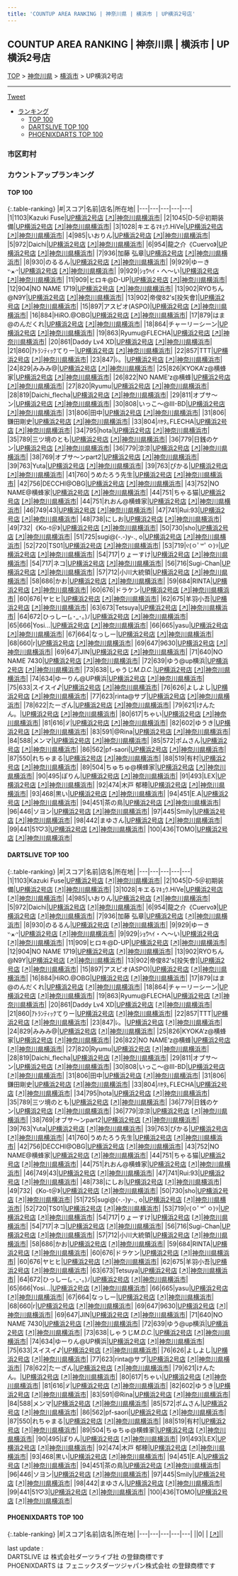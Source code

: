 ```yaml
---
title: 'COUNTUP AREA RANKING | 神奈川県 | 横浜市 | UP横浜2号店'
---
```

## COUNTUP AREA RANKING | 神奈川県 | 横浜市 | UP横浜2号店

[TOP](/darts/rank/) > [神奈川県](/darts/rank/神奈川県/) > [横浜市](/darts/rank/神奈川県/横浜市/) > UP横浜2号店

___

<a href="https://twitter.com/share?ref_src=twsrc%5Etfw" data-text="COUNTUP AREA RANKING | 神奈川県横浜市UP横浜2号店" class="twitter-share-button" data-hashtags="DARTSLIVE,PHOENIXDARTS,darts,ダーツ" data-show-count="false">Tweet</a>

* [ランキング](#カウントアップランキング)
    * [TOP 100](#top-100)
    * [DARTSLIVE TOP 100](#dartslive-top-100)
    * [PHOENIXDARTS TOP 100](#phoenixdarts-top-100)

### 市区町村

<ul>

</ul>

### カウントアップランキング

#### TOP 100



{:.table-ranking}
|#|スコア|名前|店名|所在地|
|---|---|---|---|---|
|1|1103|<span class="rank-name-dl">Kazuki Fuse</span>|<a href="/darts/rank/shops/3d4662f3a8ee9692774c926eb736cb5a.html">UP横浜2号店</a> <a href="https://search.dartslive.com/jp/shop/3d4662f3a8ee9692774c926eb736cb5a">[↗]</a>|<a href="/darts/rank/神奈川県/横浜市">神奈川県横浜市</a>|
|2|1045|<span class="rank-name-dl">D-5＠初期装備</span>|<a href="/darts/rank/shops/3d4662f3a8ee9692774c926eb736cb5a.html">UP横浜2号店</a> <a href="https://search.dartslive.com/jp/shop/3d4662f3a8ee9692774c926eb736cb5a">[↗]</a>|<a href="/darts/rank/神奈川県/横浜市">神奈川県横浜市</a>|
|3|1028|<span class="rank-name-dl">キエるﾏｷｭｳ.HiVe</span>|<a href="/darts/rank/shops/3d4662f3a8ee9692774c926eb736cb5a.html">UP横浜2号店</a> <a href="https://search.dartslive.com/jp/shop/3d4662f3a8ee9692774c926eb736cb5a">[↗]</a>|<a href="/darts/rank/神奈川県/横浜市">神奈川県横浜市</a>|
|4|985|<span class="rank-name-dl">いおりん</span>|<a href="/darts/rank/shops/3d4662f3a8ee9692774c926eb736cb5a.html">UP横浜2号店</a> <a href="https://search.dartslive.com/jp/shop/3d4662f3a8ee9692774c926eb736cb5a">[↗]</a>|<a href="/darts/rank/神奈川県/横浜市">神奈川県横浜市</a>|
|5|972|<span class="rank-name-dl">Daichi</span>|<a href="/darts/rank/shops/3d4662f3a8ee9692774c926eb736cb5a.html">UP横浜2号店</a> <a href="https://search.dartslive.com/jp/shop/3d4662f3a8ee9692774c926eb736cb5a">[↗]</a>|<a href="/darts/rank/神奈川県/横浜市">神奈川県横浜市</a>|
|6|954|<span class="rank-name-dl">龍之介《Cuervo》</span>|<a href="/darts/rank/shops/3d4662f3a8ee9692774c926eb736cb5a.html">UP横浜2号店</a> <a href="https://search.dartslive.com/jp/shop/3d4662f3a8ee9692774c926eb736cb5a">[↗]</a>|<a href="/darts/rank/神奈川県/横浜市">神奈川県横浜市</a>|
|7|936|<span class="rank-name-dl">加藤 弘章</span>|<a href="/darts/rank/shops/3d4662f3a8ee9692774c926eb736cb5a.html">UP横浜2号店</a> <a href="https://search.dartslive.com/jp/shop/3d4662f3a8ee9692774c926eb736cb5a">[↗]</a>|<a href="/darts/rank/神奈川県/横浜市">神奈川県横浜市</a>|
|8|930|<span class="rank-name-dl">のるるん</span>|<a href="/darts/rank/shops/3d4662f3a8ee9692774c926eb736cb5a.html">UP横浜2号店</a> <a href="https://search.dartslive.com/jp/shop/3d4662f3a8ee9692774c926eb736cb5a">[↗]</a>|<a href="/darts/rank/神奈川県/横浜市">神奈川県横浜市</a>|
|9|929|<span class="rank-name-dl">ゆーきᐡᐧﻌᐧᐡ</span>|<a href="/darts/rank/shops/3d4662f3a8ee9692774c926eb736cb5a.html">UP横浜2号店</a> <a href="https://search.dartslive.com/jp/shop/3d4662f3a8ee9692774c926eb736cb5a">[↗]</a>|<a href="/darts/rank/神奈川県/横浜市">神奈川県横浜市</a>|
|9|929|<span class="rank-name-dl">ｼｮｳﾍｲ・へ～い</span>|<a href="/darts/rank/shops/3d4662f3a8ee9692774c926eb736cb5a.html">UP横浜2号店</a> <a href="https://search.dartslive.com/jp/shop/3d4662f3a8ee9692774c926eb736cb5a">[↗]</a>|<a href="/darts/rank/神奈川県/横浜市">神奈川県横浜市</a>|
|11|909|<span class="rank-name-dl">ヒロキ@D-UP</span>|<a href="/darts/rank/shops/3d4662f3a8ee9692774c926eb736cb5a.html">UP横浜2号店</a> <a href="https://search.dartslive.com/jp/shop/3d4662f3a8ee9692774c926eb736cb5a">[↗]</a>|<a href="/darts/rank/神奈川県/横浜市">神奈川県横浜市</a>|
|12|904|<span class="rank-name-dl">NO NAME 1719</span>|<a href="/darts/rank/shops/3d4662f3a8ee9692774c926eb736cb5a.html">UP横浜2号店</a> <a href="https://search.dartslive.com/jp/shop/3d4662f3a8ee9692774c926eb736cb5a">[↗]</a>|<a href="/darts/rank/神奈川県/横浜市">神奈川県横浜市</a>|
|13|902|<span class="rank-name-dl">RYOちん@N9Y</span>|<a href="/darts/rank/shops/3d4662f3a8ee9692774c926eb736cb5a.html">UP横浜2号店</a> <a href="https://search.dartslive.com/jp/shop/3d4662f3a8ee9692774c926eb736cb5a">[↗]</a>|<a href="/darts/rank/神奈川県/横浜市">神奈川県横浜市</a>|
|13|902|<span class="rank-name-dl">帝俊82&#x27;s[投矢會]</span>|<a href="/darts/rank/shops/3d4662f3a8ee9692774c926eb736cb5a.html">UP横浜2号店</a> <a href="https://search.dartslive.com/jp/shop/3d4662f3a8ee9692774c926eb736cb5a">[↗]</a>|<a href="/darts/rank/神奈川県/横浜市">神奈川県横浜市</a>|
|15|897|<span class="rank-name-dl">アスピオ(ASPO)</span>|<a href="/darts/rank/shops/3d4662f3a8ee9692774c926eb736cb5a.html">UP横浜2号店</a> <a href="https://search.dartslive.com/jp/shop/3d4662f3a8ee9692774c926eb736cb5a">[↗]</a>|<a href="/darts/rank/神奈川県/横浜市">神奈川県横浜市</a>|
|16|884|<span class="rank-name-dl">HiRO.@OBG</span>|<a href="/darts/rank/shops/3d4662f3a8ee9692774c926eb736cb5a.html">UP横浜2号店</a> <a href="https://search.dartslive.com/jp/shop/3d4662f3a8ee9692774c926eb736cb5a">[↗]</a>|<a href="/darts/rank/神奈川県/横浜市">神奈川県横浜市</a>|
|17|879|<span class="rank-name-dl">はま@のんだくれ</span>|<a href="/darts/rank/shops/3d4662f3a8ee9692774c926eb736cb5a.html">UP横浜2号店</a> <a href="https://search.dartslive.com/jp/shop/3d4662f3a8ee9692774c926eb736cb5a">[↗]</a>|<a href="/darts/rank/神奈川県/横浜市">神奈川県横浜市</a>|
|18|864|<span class="rank-name-dl">チャーリーシーン</span>|<a href="/darts/rank/shops/3d4662f3a8ee9692774c926eb736cb5a.html">UP横浜2号店</a> <a href="https://search.dartslive.com/jp/shop/3d4662f3a8ee9692774c926eb736cb5a">[↗]</a>|<a href="/darts/rank/神奈川県/横浜市">神奈川県横浜市</a>|
|19|863|<span class="rank-name-dl">Ryumu@FLECHA</span>|<a href="/darts/rank/shops/3d4662f3a8ee9692774c926eb736cb5a.html">UP横浜2号店</a> <a href="https://search.dartslive.com/jp/shop/3d4662f3a8ee9692774c926eb736cb5a">[↗]</a>|<a href="/darts/rank/神奈川県/横浜市">神奈川県横浜市</a>|
|20|861|<span class="rank-name-dl">Daddy Lv4 XD</span>|<a href="/darts/rank/shops/3d4662f3a8ee9692774c926eb736cb5a.html">UP横浜2号店</a> <a href="https://search.dartslive.com/jp/shop/3d4662f3a8ee9692774c926eb736cb5a">[↗]</a>|<a href="/darts/rank/神奈川県/横浜市">神奈川県横浜市</a>|
|21|860|<span class="rank-name-dl">ｱﾄﾗﾝﾃｨｯｸてりー</span>|<a href="/darts/rank/shops/3d4662f3a8ee9692774c926eb736cb5a.html">UP横浜2号店</a> <a href="https://search.dartslive.com/jp/shop/3d4662f3a8ee9692774c926eb736cb5a">[↗]</a>|<a href="/darts/rank/神奈川県/横浜市">神奈川県横浜市</a>|
|22|857|<span class="rank-name-dl">TTT</span>|<a href="/darts/rank/shops/3d4662f3a8ee9692774c926eb736cb5a.html">UP横浜2号店</a> <a href="https://search.dartslive.com/jp/shop/3d4662f3a8ee9692774c926eb736cb5a">[↗]</a>|<a href="/darts/rank/神奈川県/横浜市">神奈川県横浜市</a>|
|23|847|<span class="rank-name-dl">ﾚ。</span>|<a href="/darts/rank/shops/3d4662f3a8ee9692774c926eb736cb5a.html">UP横浜2号店</a> <a href="https://search.dartslive.com/jp/shop/3d4662f3a8ee9692774c926eb736cb5a">[↗]</a>|<a href="/darts/rank/神奈川県/横浜市">神奈川県横浜市</a>|
|24|829|<span class="rank-name-dl">みみみ@</span>|<a href="/darts/rank/shops/3d4662f3a8ee9692774c926eb736cb5a.html">UP横浜2号店</a> <a href="https://search.dartslive.com/jp/shop/3d4662f3a8ee9692774c926eb736cb5a">[↗]</a>|<a href="/darts/rank/神奈川県/横浜市">神奈川県横浜市</a>|
|25|826|<span class="rank-name-dl">KYOKA’z@横蜂家</span>|<a href="/darts/rank/shops/3d4662f3a8ee9692774c926eb736cb5a.html">UP横浜2号店</a> <a href="https://search.dartslive.com/jp/shop/3d4662f3a8ee9692774c926eb736cb5a">[↗]</a>|<a href="/darts/rank/神奈川県/横浜市">神奈川県横浜市</a>|
|26|822|<span class="rank-name-dl">NO NAME’z@横蜂</span>|<a href="/darts/rank/shops/3d4662f3a8ee9692774c926eb736cb5a.html">UP横浜2号店</a> <a href="https://search.dartslive.com/jp/shop/3d4662f3a8ee9692774c926eb736cb5a">[↗]</a>|<a href="/darts/rank/神奈川県/横浜市">神奈川県横浜市</a>|
|27|820|<span class="rank-name-dl">Ryumu</span>|<a href="/darts/rank/shops/3d4662f3a8ee9692774c926eb736cb5a.html">UP横浜2号店</a> <a href="https://search.dartslive.com/jp/shop/3d4662f3a8ee9692774c926eb736cb5a">[↗]</a>|<a href="/darts/rank/神奈川県/横浜市">神奈川県横浜市</a>|
|28|819|<span class="rank-name-dl">Daichi_flecha</span>|<a href="/darts/rank/shops/3d4662f3a8ee9692774c926eb736cb5a.html">UP横浜2号店</a> <a href="https://search.dartslive.com/jp/shop/3d4662f3a8ee9692774c926eb736cb5a">[↗]</a>|<a href="/darts/rank/神奈川県/横浜市">神奈川県横浜市</a>|
|29|811|<span class="rank-name-dl">オブサ〜ン</span>|<a href="/darts/rank/shops/3d4662f3a8ee9692774c926eb736cb5a.html">UP横浜2号店</a> <a href="https://search.dartslive.com/jp/shop/3d4662f3a8ee9692774c926eb736cb5a">[↗]</a>|<a href="/darts/rank/神奈川県/横浜市">神奈川県横浜市</a>|
|30|808|<span class="rank-name-dl">いっこ～@Ⅲ-BD</span>|<a href="/darts/rank/shops/3d4662f3a8ee9692774c926eb736cb5a.html">UP横浜2号店</a> <a href="https://search.dartslive.com/jp/shop/3d4662f3a8ee9692774c926eb736cb5a">[↗]</a>|<a href="/darts/rank/神奈川県/横浜市">神奈川県横浜市</a>|
|31|806|<span class="rank-name-dl">田中</span>|<a href="/darts/rank/shops/3d4662f3a8ee9692774c926eb736cb5a.html">UP横浜2号店</a> <a href="https://search.dartslive.com/jp/shop/3d4662f3a8ee9692774c926eb736cb5a">[↗]</a>|<a href="/darts/rank/神奈川県/横浜市">神奈川県横浜市</a>|
|31|806|<span class="rank-name-dl">鎌田剛史</span>|<a href="/darts/rank/shops/3d4662f3a8ee9692774c926eb736cb5a.html">UP横浜2号店</a> <a href="https://search.dartslive.com/jp/shop/3d4662f3a8ee9692774c926eb736cb5a">[↗]</a>|<a href="/darts/rank/神奈川県/横浜市">神奈川県横浜市</a>|
|33|804|<span class="rank-name-dl">ﾊﾔﾀ｡FLECHA</span>|<a href="/darts/rank/shops/3d4662f3a8ee9692774c926eb736cb5a.html">UP横浜2号店</a> <a href="https://search.dartslive.com/jp/shop/3d4662f3a8ee9692774c926eb736cb5a">[↗]</a>|<a href="/darts/rank/神奈川県/横浜市">神奈川県横浜市</a>|
|34|795|<span class="rank-name-dl">hota</span>|<a href="/darts/rank/shops/3d4662f3a8ee9692774c926eb736cb5a.html">UP横浜2号店</a> <a href="https://search.dartslive.com/jp/shop/3d4662f3a8ee9692774c926eb736cb5a">[↗]</a>|<a href="/darts/rank/神奈川県/横浜市">神奈川県横浜市</a>|
|35|789|<span class="rank-name-dl">三ツ境のとも</span>|<a href="/darts/rank/shops/3d4662f3a8ee9692774c926eb736cb5a.html">UP横浜2号店</a> <a href="https://search.dartslive.com/jp/shop/3d4662f3a8ee9692774c926eb736cb5a">[↗]</a>|<a href="/darts/rank/神奈川県/横浜市">神奈川県横浜市</a>|
|36|779|<span class="rank-name-dl">日銭のケン</span>|<a href="/darts/rank/shops/3d4662f3a8ee9692774c926eb736cb5a.html">UP横浜2号店</a> <a href="https://search.dartslive.com/jp/shop/3d4662f3a8ee9692774c926eb736cb5a">[↗]</a>|<a href="/darts/rank/神奈川県/横浜市">神奈川県横浜市</a>|
|36|779|<span class="rank-name-dl">涼涼</span>|<a href="/darts/rank/shops/3d4662f3a8ee9692774c926eb736cb5a.html">UP横浜2号店</a> <a href="https://search.dartslive.com/jp/shop/3d4662f3a8ee9692774c926eb736cb5a">[↗]</a>|<a href="/darts/rank/神奈川県/横浜市">神奈川県横浜市</a>|
|38|769|<span class="rank-name-dl">オブサ〜ンpart2</span>|<a href="/darts/rank/shops/3d4662f3a8ee9692774c926eb736cb5a.html">UP横浜2号店</a> <a href="https://search.dartslive.com/jp/shop/3d4662f3a8ee9692774c926eb736cb5a">[↗]</a>|<a href="/darts/rank/神奈川県/横浜市">神奈川県横浜市</a>|
|39|763|<span class="rank-name-dl">Yuta</span>|<a href="/darts/rank/shops/3d4662f3a8ee9692774c926eb736cb5a.html">UP横浜2号店</a> <a href="https://search.dartslive.com/jp/shop/3d4662f3a8ee9692774c926eb736cb5a">[↗]</a>|<a href="/darts/rank/神奈川県/横浜市">神奈川県横浜市</a>|
|39|763|<span class="rank-name-dl">ぴかる</span>|<a href="/darts/rank/shops/3d4662f3a8ee9692774c926eb736cb5a.html">UP横浜2号店</a> <a href="https://search.dartslive.com/jp/shop/3d4662f3a8ee9692774c926eb736cb5a">[↗]</a>|<a href="/darts/rank/神奈川県/横浜市">神奈川県横浜市</a>|
|41|760|<span class="rank-name-dl">うめたろう先生</span>|<a href="/darts/rank/shops/3d4662f3a8ee9692774c926eb736cb5a.html">UP横浜2号店</a> <a href="https://search.dartslive.com/jp/shop/3d4662f3a8ee9692774c926eb736cb5a">[↗]</a>|<a href="/darts/rank/神奈川県/横浜市">神奈川県横浜市</a>|
|42|756|<span class="rank-name-dl">DECCHI@OBG</span>|<a href="/darts/rank/shops/3d4662f3a8ee9692774c926eb736cb5a.html">UP横浜2号店</a> <a href="https://search.dartslive.com/jp/shop/3d4662f3a8ee9692774c926eb736cb5a">[↗]</a>|<a href="/darts/rank/神奈川県/横浜市">神奈川県横浜市</a>|
|43|752|<span class="rank-name-dl">NO NAME@横蜂家</span>|<a href="/darts/rank/shops/3d4662f3a8ee9692774c926eb736cb5a.html">UP横浜2号店</a> <a href="https://search.dartslive.com/jp/shop/3d4662f3a8ee9692774c926eb736cb5a">[↗]</a>|<a href="/darts/rank/神奈川県/横浜市">神奈川県横浜市</a>|
|44|751|<span class="rank-name-dl">ちゃる猫</span>|<a href="/darts/rank/shops/3d4662f3a8ee9692774c926eb736cb5a.html">UP横浜2号店</a> <a href="https://search.dartslive.com/jp/shop/3d4662f3a8ee9692774c926eb736cb5a">[↗]</a>|<a href="/darts/rank/神奈川県/横浜市">神奈川県横浜市</a>|
|44|751|<span class="rank-name-dl">れおん@横蜂家</span>|<a href="/darts/rank/shops/3d4662f3a8ee9692774c926eb736cb5a.html">UP横浜2号店</a> <a href="https://search.dartslive.com/jp/shop/3d4662f3a8ee9692774c926eb736cb5a">[↗]</a>|<a href="/darts/rank/神奈川県/横浜市">神奈川県横浜市</a>|
|46|749|<span class="rank-name-dl">43</span>|<a href="/darts/rank/shops/3d4662f3a8ee9692774c926eb736cb5a.html">UP横浜2号店</a> <a href="https://search.dartslive.com/jp/shop/3d4662f3a8ee9692774c926eb736cb5a">[↗]</a>|<a href="/darts/rank/神奈川県/横浜市">神奈川県横浜市</a>|
|47|741|<span class="rank-name-dl">Rui:93</span>|<a href="/darts/rank/shops/3d4662f3a8ee9692774c926eb736cb5a.html">UP横浜2号店</a> <a href="https://search.dartslive.com/jp/shop/3d4662f3a8ee9692774c926eb736cb5a">[↗]</a>|<a href="/darts/rank/神奈川県/横浜市">神奈川県横浜市</a>|
|48|738|<span class="rank-name-dl">にしお</span>|<a href="/darts/rank/shops/3d4662f3a8ee9692774c926eb736cb5a.html">UP横浜2号店</a> <a href="https://search.dartslive.com/jp/shop/3d4662f3a8ee9692774c926eb736cb5a">[↗]</a>|<a href="/darts/rank/神奈川県/横浜市">神奈川県横浜市</a>|
|49|732|<span class="rank-name-dl">《Ko-t＠》</span>|<a href="/darts/rank/shops/3d4662f3a8ee9692774c926eb736cb5a.html">UP横浜2号店</a> <a href="https://search.dartslive.com/jp/shop/3d4662f3a8ee9692774c926eb736cb5a">[↗]</a>|<a href="/darts/rank/神奈川県/横浜市">神奈川県横浜市</a>|
|50|730|<span class="rank-name-dl">sho</span>|<a href="/darts/rank/shops/3d4662f3a8ee9692774c926eb736cb5a.html">UP横浜2号店</a> <a href="https://search.dartslive.com/jp/shop/3d4662f3a8ee9692774c926eb736cb5a">[↗]</a>|<a href="/darts/rank/神奈川県/横浜市">神奈川県横浜市</a>|
|51|725|<span class="rank-name-dl">sugi@(-.-)y-., o</span>|<a href="/darts/rank/shops/3d4662f3a8ee9692774c926eb736cb5a.html">UP横浜2号店</a> <a href="https://search.dartslive.com/jp/shop/3d4662f3a8ee9692774c926eb736cb5a">[↗]</a>|<a href="/darts/rank/神奈川県/横浜市">神奈川県横浜市</a>|
|52|720|<span class="rank-name-dl">TS01</span>|<a href="/darts/rank/shops/3d4662f3a8ee9692774c926eb736cb5a.html">UP横浜2号店</a> <a href="https://search.dartslive.com/jp/shop/3d4662f3a8ee9692774c926eb736cb5a">[↗]</a>|<a href="/darts/rank/神奈川県/横浜市">神奈川県横浜市</a>|
|53|719|<span class="rank-name-dl">୧(ㅇﾟ‪꒳ﾟㅇ)୨</span>|<a href="/darts/rank/shops/3d4662f3a8ee9692774c926eb736cb5a.html">UP横浜2号店</a> <a href="https://search.dartslive.com/jp/shop/3d4662f3a8ee9692774c926eb736cb5a">[↗]</a>|<a href="/darts/rank/神奈川県/横浜市">神奈川県横浜市</a>|
|54|717|<span class="rank-name-dl">りょーすけ</span>|<a href="/darts/rank/shops/3d4662f3a8ee9692774c926eb736cb5a.html">UP横浜2号店</a> <a href="https://search.dartslive.com/jp/shop/3d4662f3a8ee9692774c926eb736cb5a">[↗]</a>|<a href="/darts/rank/神奈川県/横浜市">神奈川県横浜市</a>|
|54|717|<span class="rank-name-dl">ネコ</span>|<a href="/darts/rank/shops/3d4662f3a8ee9692774c926eb736cb5a.html">UP横浜2号店</a> <a href="https://search.dartslive.com/jp/shop/3d4662f3a8ee9692774c926eb736cb5a">[↗]</a>|<a href="/darts/rank/神奈川県/横浜市">神奈川県横浜市</a>|
|56|716|<span class="rank-name-dl">Sugi-Chan</span>|<a href="/darts/rank/shops/3d4662f3a8ee9692774c926eb736cb5a.html">UP横浜2号店</a> <a href="https://search.dartslive.com/jp/shop/3d4662f3a8ee9692774c926eb736cb5a">[↗]</a>|<a href="/darts/rank/神奈川県/横浜市">神奈川県横浜市</a>|
|57|712|<span class="rank-name-dl">小川大統領</span>|<a href="/darts/rank/shops/3d4662f3a8ee9692774c926eb736cb5a.html">UP横浜2号店</a> <a href="https://search.dartslive.com/jp/shop/3d4662f3a8ee9692774c926eb736cb5a">[↗]</a>|<a href="/darts/rank/神奈川県/横浜市">神奈川県横浜市</a>|
|58|686|<span class="rank-name-dl">かお</span>|<a href="/darts/rank/shops/3d4662f3a8ee9692774c926eb736cb5a.html">UP横浜2号店</a> <a href="https://search.dartslive.com/jp/shop/3d4662f3a8ee9692774c926eb736cb5a">[↗]</a>|<a href="/darts/rank/神奈川県/横浜市">神奈川県横浜市</a>|
|59|684|<span class="rank-name-dl">RINTA</span>|<a href="/darts/rank/shops/3d4662f3a8ee9692774c926eb736cb5a.html">UP横浜2号店</a> <a href="https://search.dartslive.com/jp/shop/3d4662f3a8ee9692774c926eb736cb5a">[↗]</a>|<a href="/darts/rank/神奈川県/横浜市">神奈川県横浜市</a>|
|60|676|<span class="rank-name-dl">ドラケン</span>|<a href="/darts/rank/shops/3d4662f3a8ee9692774c926eb736cb5a.html">UP横浜2号店</a> <a href="https://search.dartslive.com/jp/shop/3d4662f3a8ee9692774c926eb736cb5a">[↗]</a>|<a href="/darts/rank/神奈川県/横浜市">神奈川県横浜市</a>|
|60|676|<span class="rank-name-dl">ヤヒヒ</span>|<a href="/darts/rank/shops/3d4662f3a8ee9692774c926eb736cb5a.html">UP横浜2号店</a> <a href="https://search.dartslive.com/jp/shop/3d4662f3a8ee9692774c926eb736cb5a">[↗]</a>|<a href="/darts/rank/神奈川県/横浜市">神奈川県横浜市</a>|
|62|675|<span class="rank-name-dl">羊羽小吾</span>|<a href="/darts/rank/shops/3d4662f3a8ee9692774c926eb736cb5a.html">UP横浜2号店</a> <a href="https://search.dartslive.com/jp/shop/3d4662f3a8ee9692774c926eb736cb5a">[↗]</a>|<a href="/darts/rank/神奈川県/横浜市">神奈川県横浜市</a>|
|63|673|<span class="rank-name-dl">Tetsuya</span>|<a href="/darts/rank/shops/3d4662f3a8ee9692774c926eb736cb5a.html">UP横浜2号店</a> <a href="https://search.dartslive.com/jp/shop/3d4662f3a8ee9692774c926eb736cb5a">[↗]</a>|<a href="/darts/rank/神奈川県/横浜市">神奈川県横浜市</a>|
|64|672|<span class="rank-name-dl">ひっしー(｡･_･｡)ﾉ</span>|<a href="/darts/rank/shops/3d4662f3a8ee9692774c926eb736cb5a.html">UP横浜2号店</a> <a href="https://search.dartslive.com/jp/shop/3d4662f3a8ee9692774c926eb736cb5a">[↗]</a>|<a href="/darts/rank/神奈川県/横浜市">神奈川県横浜市</a>|
|65|666|<span class="rank-name-dl">Yosi...</span>|<a href="/darts/rank/shops/3d4662f3a8ee9692774c926eb736cb5a.html">UP横浜2号店</a> <a href="https://search.dartslive.com/jp/shop/3d4662f3a8ee9692774c926eb736cb5a">[↗]</a>|<a href="/darts/rank/神奈川県/横浜市">神奈川県横浜市</a>|
|66|665|<span class="rank-name-dl">yasu</span>|<a href="/darts/rank/shops/3d4662f3a8ee9692774c926eb736cb5a.html">UP横浜2号店</a> <a href="https://search.dartslive.com/jp/shop/3d4662f3a8ee9692774c926eb736cb5a">[↗]</a>|<a href="/darts/rank/神奈川県/横浜市">神奈川県横浜市</a>|
|67|664|<span class="rank-name-dl">なっしー</span>|<a href="/darts/rank/shops/3d4662f3a8ee9692774c926eb736cb5a.html">UP横浜2号店</a> <a href="https://search.dartslive.com/jp/shop/3d4662f3a8ee9692774c926eb736cb5a">[↗]</a>|<a href="/darts/rank/神奈川県/横浜市">神奈川県横浜市</a>|
|68|660|<span class="rank-name-dl">r</span>|<a href="/darts/rank/shops/3d4662f3a8ee9692774c926eb736cb5a.html">UP横浜2号店</a> <a href="https://search.dartslive.com/jp/shop/3d4662f3a8ee9692774c926eb736cb5a">[↗]</a>|<a href="/darts/rank/神奈川県/横浜市">神奈川県横浜市</a>|
|69|647|<span class="rank-name-dl">9630</span>|<a href="/darts/rank/shops/3d4662f3a8ee9692774c926eb736cb5a.html">UP横浜2号店</a> <a href="https://search.dartslive.com/jp/shop/3d4662f3a8ee9692774c926eb736cb5a">[↗]</a>|<a href="/darts/rank/神奈川県/横浜市">神奈川県横浜市</a>|
|69|647|<span class="rank-name-dl">JIN</span>|<a href="/darts/rank/shops/3d4662f3a8ee9692774c926eb736cb5a.html">UP横浜2号店</a> <a href="https://search.dartslive.com/jp/shop/3d4662f3a8ee9692774c926eb736cb5a">[↗]</a>|<a href="/darts/rank/神奈川県/横浜市">神奈川県横浜市</a>|
|71|640|<span class="rank-name-dl">NO NAME 7430</span>|<a href="/darts/rank/shops/3d4662f3a8ee9692774c926eb736cb5a.html">UP横浜2号店</a> <a href="https://search.dartslive.com/jp/shop/3d4662f3a8ee9692774c926eb736cb5a">[↗]</a>|<a href="/darts/rank/神奈川県/横浜市">神奈川県横浜市</a>|
|72|639|<span class="rank-name-dl">ゆう@up横浜</span>|<a href="/darts/rank/shops/3d4662f3a8ee9692774c926eb736cb5a.html">UP横浜2号店</a> <a href="https://search.dartslive.com/jp/shop/3d4662f3a8ee9692774c926eb736cb5a">[↗]</a>|<a href="/darts/rank/神奈川県/横浜市">神奈川県横浜市</a>|
|73|638|<span class="rank-name-dl">しゃうじ*M.D.C.*</span>|<a href="/darts/rank/shops/3d4662f3a8ee9692774c926eb736cb5a.html">UP横浜2号店</a> <a href="https://search.dartslive.com/jp/shop/3d4662f3a8ee9692774c926eb736cb5a">[↗]</a>|<a href="/darts/rank/神奈川県/横浜市">神奈川県横浜市</a>|
|74|634|<span class="rank-name-dl">ゆーりん@UP横浜</span>|<a href="/darts/rank/shops/3d4662f3a8ee9692774c926eb736cb5a.html">UP横浜2号店</a> <a href="https://search.dartslive.com/jp/shop/3d4662f3a8ee9692774c926eb736cb5a">[↗]</a>|<a href="/darts/rank/神奈川県/横浜市">神奈川県横浜市</a>|
|75|633|<span class="rank-name-dl">スイスイ♪</span>|<a href="/darts/rank/shops/3d4662f3a8ee9692774c926eb736cb5a.html">UP横浜2号店</a> <a href="https://search.dartslive.com/jp/shop/3d4662f3a8ee9692774c926eb736cb5a">[↗]</a>|<a href="/darts/rank/神奈川県/横浜市">神奈川県横浜市</a>|
|76|626|<span class="rank-name-dl">よしよし</span>|<a href="/darts/rank/shops/3d4662f3a8ee9692774c926eb736cb5a.html">UP横浜2号店</a> <a href="https://search.dartslive.com/jp/shop/3d4662f3a8ee9692774c926eb736cb5a">[↗]</a>|<a href="/darts/rank/神奈川県/横浜市">神奈川県横浜市</a>|
|77|623|<span class="rank-name-dl">rinta@サブ</span>|<a href="/darts/rank/shops/3d4662f3a8ee9692774c926eb736cb5a.html">UP横浜2号店</a> <a href="https://search.dartslive.com/jp/shop/3d4662f3a8ee9692774c926eb736cb5a">[↗]</a>|<a href="/darts/rank/神奈川県/横浜市">神奈川県横浜市</a>|
|78|622|<span class="rank-name-dl">たーざん</span>|<a href="/darts/rank/shops/3d4662f3a8ee9692774c926eb736cb5a.html">UP横浜2号店</a> <a href="https://search.dartslive.com/jp/shop/3d4662f3a8ee9692774c926eb736cb5a">[↗]</a>|<a href="/darts/rank/神奈川県/横浜市">神奈川県横浜市</a>|
|79|621|<span class="rank-name-dl">けんたん。</span>|<a href="/darts/rank/shops/3d4662f3a8ee9692774c926eb736cb5a.html">UP横浜2号店</a> <a href="https://search.dartslive.com/jp/shop/3d4662f3a8ee9692774c926eb736cb5a">[↗]</a>|<a href="/darts/rank/神奈川県/横浜市">神奈川県横浜市</a>|
|80|617|<span class="rank-name-dl">ちゃい</span>|<a href="/darts/rank/shops/3d4662f3a8ee9692774c926eb736cb5a.html">UP横浜2号店</a> <a href="https://search.dartslive.com/jp/shop/3d4662f3a8ee9692774c926eb736cb5a">[↗]</a>|<a href="/darts/rank/神奈川県/横浜市">神奈川県横浜市</a>|
|81|616|<span class="rank-name-dl">ℒ</span>|<a href="/darts/rank/shops/3d4662f3a8ee9692774c926eb736cb5a.html">UP横浜2号店</a> <a href="https://search.dartslive.com/jp/shop/3d4662f3a8ee9692774c926eb736cb5a">[↗]</a>|<a href="/darts/rank/神奈川県/横浜市">神奈川県横浜市</a>|
|82|602|<span class="rank-name-dl">ゆうき</span>|<a href="/darts/rank/shops/3d4662f3a8ee9692774c926eb736cb5a.html">UP横浜2号店</a> <a href="https://search.dartslive.com/jp/shop/3d4662f3a8ee9692774c926eb736cb5a">[↗]</a>|<a href="/darts/rank/神奈川県/横浜市">神奈川県横浜市</a>|
|83|591|<span class="rank-name-dl">@Rina</span>|<a href="/darts/rank/shops/3d4662f3a8ee9692774c926eb736cb5a.html">UP横浜2号店</a> <a href="https://search.dartslive.com/jp/shop/3d4662f3a8ee9692774c926eb736cb5a">[↗]</a>|<a href="/darts/rank/神奈川県/横浜市">神奈川県横浜市</a>|
|84|588|<span class="rank-name-dl">メンマ</span>|<a href="/darts/rank/shops/3d4662f3a8ee9692774c926eb736cb5a.html">UP横浜2号店</a> <a href="https://search.dartslive.com/jp/shop/3d4662f3a8ee9692774c926eb736cb5a">[↗]</a>|<a href="/darts/rank/神奈川県/横浜市">神奈川県横浜市</a>|
|85|572|<span class="rank-name-dl">ポムさん</span>|<a href="/darts/rank/shops/3d4662f3a8ee9692774c926eb736cb5a.html">UP横浜2号店</a> <a href="https://search.dartslive.com/jp/shop/3d4662f3a8ee9692774c926eb736cb5a">[↗]</a>|<a href="/darts/rank/神奈川県/横浜市">神奈川県横浜市</a>|
|86|562|<span class="rank-name-dl">pf-saori</span>|<a href="/darts/rank/shops/3d4662f3a8ee9692774c926eb736cb5a.html">UP横浜2号店</a> <a href="https://search.dartslive.com/jp/shop/3d4662f3a8ee9692774c926eb736cb5a">[↗]</a>|<a href="/darts/rank/神奈川県/横浜市">神奈川県横浜市</a>|
|87|550|<span class="rank-name-dl">れちゃまる</span>|<a href="/darts/rank/shops/3d4662f3a8ee9692774c926eb736cb5a.html">UP横浜2号店</a> <a href="https://search.dartslive.com/jp/shop/3d4662f3a8ee9692774c926eb736cb5a">[↗]</a>|<a href="/darts/rank/神奈川県/横浜市">神奈川県横浜市</a>|
|88|519|<span class="rank-name-dl">有村</span>|<a href="/darts/rank/shops/3d4662f3a8ee9692774c926eb736cb5a.html">UP横浜2号店</a> <a href="https://search.dartslive.com/jp/shop/3d4662f3a8ee9692774c926eb736cb5a">[↗]</a>|<a href="/darts/rank/神奈川県/横浜市">神奈川県横浜市</a>|
|89|504|<span class="rank-name-dl">ちゅちゅ@横蜂家</span>|<a href="/darts/rank/shops/3d4662f3a8ee9692774c926eb736cb5a.html">UP横浜2号店</a> <a href="https://search.dartslive.com/jp/shop/3d4662f3a8ee9692774c926eb736cb5a">[↗]</a>|<a href="/darts/rank/神奈川県/横浜市">神奈川県横浜市</a>|
|90|495|<span class="rank-name-dl">ぽりん</span>|<a href="/darts/rank/shops/3d4662f3a8ee9692774c926eb736cb5a.html">UP横浜2号店</a> <a href="https://search.dartslive.com/jp/shop/3d4662f3a8ee9692774c926eb736cb5a">[↗]</a>|<a href="/darts/rank/神奈川県/横浜市">神奈川県横浜市</a>|
|91|493|<span class="rank-name-dl">LEX</span>|<a href="/darts/rank/shops/3d4662f3a8ee9692774c926eb736cb5a.html">UP横浜2号店</a> <a href="https://search.dartslive.com/jp/shop/3d4662f3a8ee9692774c926eb736cb5a">[↗]</a>|<a href="/darts/rank/神奈川県/横浜市">神奈川県横浜市</a>|
|92|474|<span class="rank-name-dl">木戸 郁穂</span>|<a href="/darts/rank/shops/3d4662f3a8ee9692774c926eb736cb5a.html">UP横浜2号店</a> <a href="https://search.dartslive.com/jp/shop/3d4662f3a8ee9692774c926eb736cb5a">[↗]</a>|<a href="/darts/rank/神奈川県/横浜市">神奈川県横浜市</a>|
|93|468|<span class="rank-name-dl">黒い</span>|<a href="/darts/rank/shops/3d4662f3a8ee9692774c926eb736cb5a.html">UP横浜2号店</a> <a href="https://search.dartslive.com/jp/shop/3d4662f3a8ee9692774c926eb736cb5a">[↗]</a>|<a href="/darts/rank/神奈川県/横浜市">神奈川県横浜市</a>|
|94|451|<span class="rank-name-dl">E.A</span>|<a href="/darts/rank/shops/3d4662f3a8ee9692774c926eb736cb5a.html">UP横浜2号店</a> <a href="https://search.dartslive.com/jp/shop/3d4662f3a8ee9692774c926eb736cb5a">[↗]</a>|<a href="/darts/rank/神奈川県/横浜市">神奈川県横浜市</a>|
|94|451|<span class="rank-name-dl">茶の鳥</span>|<a href="/darts/rank/shops/3d4662f3a8ee9692774c926eb736cb5a.html">UP横浜2号店</a> <a href="https://search.dartslive.com/jp/shop/3d4662f3a8ee9692774c926eb736cb5a">[↗]</a>|<a href="/darts/rank/神奈川県/横浜市">神奈川県横浜市</a>|
|96|446|<span class="rank-name-dl">ソヨン</span>|<a href="/darts/rank/shops/3d4662f3a8ee9692774c926eb736cb5a.html">UP横浜2号店</a> <a href="https://search.dartslive.com/jp/shop/3d4662f3a8ee9692774c926eb736cb5a">[↗]</a>|<a href="/darts/rank/神奈川県/横浜市">神奈川県横浜市</a>|
|97|445|<span class="rank-name-dl">Smily</span>|<a href="/darts/rank/shops/3d4662f3a8ee9692774c926eb736cb5a.html">UP横浜2号店</a> <a href="https://search.dartslive.com/jp/shop/3d4662f3a8ee9692774c926eb736cb5a">[↗]</a>|<a href="/darts/rank/神奈川県/横浜市">神奈川県横浜市</a>|
|98|442|<span class="rank-name-dl">まゆさん</span>|<a href="/darts/rank/shops/3d4662f3a8ee9692774c926eb736cb5a.html">UP横浜2号店</a> <a href="https://search.dartslive.com/jp/shop/3d4662f3a8ee9692774c926eb736cb5a">[↗]</a>|<a href="/darts/rank/神奈川県/横浜市">神奈川県横浜市</a>|
|99|441|<span class="rank-name-dl">51♡3</span>|<a href="/darts/rank/shops/3d4662f3a8ee9692774c926eb736cb5a.html">UP横浜2号店</a> <a href="https://search.dartslive.com/jp/shop/3d4662f3a8ee9692774c926eb736cb5a">[↗]</a>|<a href="/darts/rank/神奈川県/横浜市">神奈川県横浜市</a>|
|100|436|<span class="rank-name-dl">TOMO</span>|<a href="/darts/rank/shops/3d4662f3a8ee9692774c926eb736cb5a.html">UP横浜2号店</a> <a href="https://search.dartslive.com/jp/shop/3d4662f3a8ee9692774c926eb736cb5a">[↗]</a>|<a href="/darts/rank/神奈川県/横浜市">神奈川県横浜市</a>|


#### DARTSLIVE TOP 100



{:.table-ranking}
|#|スコア|名前|店名|所在地|
|---|---|---|---|---|
|1|1103|<span class="rank-name-dl">Kazuki Fuse</span>|<a href="/darts/rank/shops/3d4662f3a8ee9692774c926eb736cb5a.html">UP横浜2号店</a> <a href="https://search.dartslive.com/jp/shop/3d4662f3a8ee9692774c926eb736cb5a">[↗]</a>|<a href="/darts/rank/神奈川県/横浜市">神奈川県横浜市</a>|
|2|1045|<span class="rank-name-dl">D-5＠初期装備</span>|<a href="/darts/rank/shops/3d4662f3a8ee9692774c926eb736cb5a.html">UP横浜2号店</a> <a href="https://search.dartslive.com/jp/shop/3d4662f3a8ee9692774c926eb736cb5a">[↗]</a>|<a href="/darts/rank/神奈川県/横浜市">神奈川県横浜市</a>|
|3|1028|<span class="rank-name-dl">キエるﾏｷｭｳ.HiVe</span>|<a href="/darts/rank/shops/3d4662f3a8ee9692774c926eb736cb5a.html">UP横浜2号店</a> <a href="https://search.dartslive.com/jp/shop/3d4662f3a8ee9692774c926eb736cb5a">[↗]</a>|<a href="/darts/rank/神奈川県/横浜市">神奈川県横浜市</a>|
|4|985|<span class="rank-name-dl">いおりん</span>|<a href="/darts/rank/shops/3d4662f3a8ee9692774c926eb736cb5a.html">UP横浜2号店</a> <a href="https://search.dartslive.com/jp/shop/3d4662f3a8ee9692774c926eb736cb5a">[↗]</a>|<a href="/darts/rank/神奈川県/横浜市">神奈川県横浜市</a>|
|5|972|<span class="rank-name-dl">Daichi</span>|<a href="/darts/rank/shops/3d4662f3a8ee9692774c926eb736cb5a.html">UP横浜2号店</a> <a href="https://search.dartslive.com/jp/shop/3d4662f3a8ee9692774c926eb736cb5a">[↗]</a>|<a href="/darts/rank/神奈川県/横浜市">神奈川県横浜市</a>|
|6|954|<span class="rank-name-dl">龍之介《Cuervo》</span>|<a href="/darts/rank/shops/3d4662f3a8ee9692774c926eb736cb5a.html">UP横浜2号店</a> <a href="https://search.dartslive.com/jp/shop/3d4662f3a8ee9692774c926eb736cb5a">[↗]</a>|<a href="/darts/rank/神奈川県/横浜市">神奈川県横浜市</a>|
|7|936|<span class="rank-name-dl">加藤 弘章</span>|<a href="/darts/rank/shops/3d4662f3a8ee9692774c926eb736cb5a.html">UP横浜2号店</a> <a href="https://search.dartslive.com/jp/shop/3d4662f3a8ee9692774c926eb736cb5a">[↗]</a>|<a href="/darts/rank/神奈川県/横浜市">神奈川県横浜市</a>|
|8|930|<span class="rank-name-dl">のるるん</span>|<a href="/darts/rank/shops/3d4662f3a8ee9692774c926eb736cb5a.html">UP横浜2号店</a> <a href="https://search.dartslive.com/jp/shop/3d4662f3a8ee9692774c926eb736cb5a">[↗]</a>|<a href="/darts/rank/神奈川県/横浜市">神奈川県横浜市</a>|
|9|929|<span class="rank-name-dl">ゆーきᐡᐧﻌᐧᐡ</span>|<a href="/darts/rank/shops/3d4662f3a8ee9692774c926eb736cb5a.html">UP横浜2号店</a> <a href="https://search.dartslive.com/jp/shop/3d4662f3a8ee9692774c926eb736cb5a">[↗]</a>|<a href="/darts/rank/神奈川県/横浜市">神奈川県横浜市</a>|
|9|929|<span class="rank-name-dl">ｼｮｳﾍｲ・へ～い</span>|<a href="/darts/rank/shops/3d4662f3a8ee9692774c926eb736cb5a.html">UP横浜2号店</a> <a href="https://search.dartslive.com/jp/shop/3d4662f3a8ee9692774c926eb736cb5a">[↗]</a>|<a href="/darts/rank/神奈川県/横浜市">神奈川県横浜市</a>|
|11|909|<span class="rank-name-dl">ヒロキ@D-UP</span>|<a href="/darts/rank/shops/3d4662f3a8ee9692774c926eb736cb5a.html">UP横浜2号店</a> <a href="https://search.dartslive.com/jp/shop/3d4662f3a8ee9692774c926eb736cb5a">[↗]</a>|<a href="/darts/rank/神奈川県/横浜市">神奈川県横浜市</a>|
|12|904|<span class="rank-name-dl">NO NAME 1719</span>|<a href="/darts/rank/shops/3d4662f3a8ee9692774c926eb736cb5a.html">UP横浜2号店</a> <a href="https://search.dartslive.com/jp/shop/3d4662f3a8ee9692774c926eb736cb5a">[↗]</a>|<a href="/darts/rank/神奈川県/横浜市">神奈川県横浜市</a>|
|13|902|<span class="rank-name-dl">RYOちん@N9Y</span>|<a href="/darts/rank/shops/3d4662f3a8ee9692774c926eb736cb5a.html">UP横浜2号店</a> <a href="https://search.dartslive.com/jp/shop/3d4662f3a8ee9692774c926eb736cb5a">[↗]</a>|<a href="/darts/rank/神奈川県/横浜市">神奈川県横浜市</a>|
|13|902|<span class="rank-name-dl">帝俊82&#x27;s[投矢會]</span>|<a href="/darts/rank/shops/3d4662f3a8ee9692774c926eb736cb5a.html">UP横浜2号店</a> <a href="https://search.dartslive.com/jp/shop/3d4662f3a8ee9692774c926eb736cb5a">[↗]</a>|<a href="/darts/rank/神奈川県/横浜市">神奈川県横浜市</a>|
|15|897|<span class="rank-name-dl">アスピオ(ASPO)</span>|<a href="/darts/rank/shops/3d4662f3a8ee9692774c926eb736cb5a.html">UP横浜2号店</a> <a href="https://search.dartslive.com/jp/shop/3d4662f3a8ee9692774c926eb736cb5a">[↗]</a>|<a href="/darts/rank/神奈川県/横浜市">神奈川県横浜市</a>|
|16|884|<span class="rank-name-dl">HiRO.@OBG</span>|<a href="/darts/rank/shops/3d4662f3a8ee9692774c926eb736cb5a.html">UP横浜2号店</a> <a href="https://search.dartslive.com/jp/shop/3d4662f3a8ee9692774c926eb736cb5a">[↗]</a>|<a href="/darts/rank/神奈川県/横浜市">神奈川県横浜市</a>|
|17|879|<span class="rank-name-dl">はま@のんだくれ</span>|<a href="/darts/rank/shops/3d4662f3a8ee9692774c926eb736cb5a.html">UP横浜2号店</a> <a href="https://search.dartslive.com/jp/shop/3d4662f3a8ee9692774c926eb736cb5a">[↗]</a>|<a href="/darts/rank/神奈川県/横浜市">神奈川県横浜市</a>|
|18|864|<span class="rank-name-dl">チャーリーシーン</span>|<a href="/darts/rank/shops/3d4662f3a8ee9692774c926eb736cb5a.html">UP横浜2号店</a> <a href="https://search.dartslive.com/jp/shop/3d4662f3a8ee9692774c926eb736cb5a">[↗]</a>|<a href="/darts/rank/神奈川県/横浜市">神奈川県横浜市</a>|
|19|863|<span class="rank-name-dl">Ryumu@FLECHA</span>|<a href="/darts/rank/shops/3d4662f3a8ee9692774c926eb736cb5a.html">UP横浜2号店</a> <a href="https://search.dartslive.com/jp/shop/3d4662f3a8ee9692774c926eb736cb5a">[↗]</a>|<a href="/darts/rank/神奈川県/横浜市">神奈川県横浜市</a>|
|20|861|<span class="rank-name-dl">Daddy Lv4 XD</span>|<a href="/darts/rank/shops/3d4662f3a8ee9692774c926eb736cb5a.html">UP横浜2号店</a> <a href="https://search.dartslive.com/jp/shop/3d4662f3a8ee9692774c926eb736cb5a">[↗]</a>|<a href="/darts/rank/神奈川県/横浜市">神奈川県横浜市</a>|
|21|860|<span class="rank-name-dl">ｱﾄﾗﾝﾃｨｯｸてりー</span>|<a href="/darts/rank/shops/3d4662f3a8ee9692774c926eb736cb5a.html">UP横浜2号店</a> <a href="https://search.dartslive.com/jp/shop/3d4662f3a8ee9692774c926eb736cb5a">[↗]</a>|<a href="/darts/rank/神奈川県/横浜市">神奈川県横浜市</a>|
|22|857|<span class="rank-name-dl">TTT</span>|<a href="/darts/rank/shops/3d4662f3a8ee9692774c926eb736cb5a.html">UP横浜2号店</a> <a href="https://search.dartslive.com/jp/shop/3d4662f3a8ee9692774c926eb736cb5a">[↗]</a>|<a href="/darts/rank/神奈川県/横浜市">神奈川県横浜市</a>|
|23|847|<span class="rank-name-dl">ﾚ。</span>|<a href="/darts/rank/shops/3d4662f3a8ee9692774c926eb736cb5a.html">UP横浜2号店</a> <a href="https://search.dartslive.com/jp/shop/3d4662f3a8ee9692774c926eb736cb5a">[↗]</a>|<a href="/darts/rank/神奈川県/横浜市">神奈川県横浜市</a>|
|24|829|<span class="rank-name-dl">みみみ@</span>|<a href="/darts/rank/shops/3d4662f3a8ee9692774c926eb736cb5a.html">UP横浜2号店</a> <a href="https://search.dartslive.com/jp/shop/3d4662f3a8ee9692774c926eb736cb5a">[↗]</a>|<a href="/darts/rank/神奈川県/横浜市">神奈川県横浜市</a>|
|25|826|<span class="rank-name-dl">KYOKA’z@横蜂家</span>|<a href="/darts/rank/shops/3d4662f3a8ee9692774c926eb736cb5a.html">UP横浜2号店</a> <a href="https://search.dartslive.com/jp/shop/3d4662f3a8ee9692774c926eb736cb5a">[↗]</a>|<a href="/darts/rank/神奈川県/横浜市">神奈川県横浜市</a>|
|26|822|<span class="rank-name-dl">NO NAME’z@横蜂</span>|<a href="/darts/rank/shops/3d4662f3a8ee9692774c926eb736cb5a.html">UP横浜2号店</a> <a href="https://search.dartslive.com/jp/shop/3d4662f3a8ee9692774c926eb736cb5a">[↗]</a>|<a href="/darts/rank/神奈川県/横浜市">神奈川県横浜市</a>|
|27|820|<span class="rank-name-dl">Ryumu</span>|<a href="/darts/rank/shops/3d4662f3a8ee9692774c926eb736cb5a.html">UP横浜2号店</a> <a href="https://search.dartslive.com/jp/shop/3d4662f3a8ee9692774c926eb736cb5a">[↗]</a>|<a href="/darts/rank/神奈川県/横浜市">神奈川県横浜市</a>|
|28|819|<span class="rank-name-dl">Daichi_flecha</span>|<a href="/darts/rank/shops/3d4662f3a8ee9692774c926eb736cb5a.html">UP横浜2号店</a> <a href="https://search.dartslive.com/jp/shop/3d4662f3a8ee9692774c926eb736cb5a">[↗]</a>|<a href="/darts/rank/神奈川県/横浜市">神奈川県横浜市</a>|
|29|811|<span class="rank-name-dl">オブサ〜ン</span>|<a href="/darts/rank/shops/3d4662f3a8ee9692774c926eb736cb5a.html">UP横浜2号店</a> <a href="https://search.dartslive.com/jp/shop/3d4662f3a8ee9692774c926eb736cb5a">[↗]</a>|<a href="/darts/rank/神奈川県/横浜市">神奈川県横浜市</a>|
|30|808|<span class="rank-name-dl">いっこ～@Ⅲ-BD</span>|<a href="/darts/rank/shops/3d4662f3a8ee9692774c926eb736cb5a.html">UP横浜2号店</a> <a href="https://search.dartslive.com/jp/shop/3d4662f3a8ee9692774c926eb736cb5a">[↗]</a>|<a href="/darts/rank/神奈川県/横浜市">神奈川県横浜市</a>|
|31|806|<span class="rank-name-dl">田中</span>|<a href="/darts/rank/shops/3d4662f3a8ee9692774c926eb736cb5a.html">UP横浜2号店</a> <a href="https://search.dartslive.com/jp/shop/3d4662f3a8ee9692774c926eb736cb5a">[↗]</a>|<a href="/darts/rank/神奈川県/横浜市">神奈川県横浜市</a>|
|31|806|<span class="rank-name-dl">鎌田剛史</span>|<a href="/darts/rank/shops/3d4662f3a8ee9692774c926eb736cb5a.html">UP横浜2号店</a> <a href="https://search.dartslive.com/jp/shop/3d4662f3a8ee9692774c926eb736cb5a">[↗]</a>|<a href="/darts/rank/神奈川県/横浜市">神奈川県横浜市</a>|
|33|804|<span class="rank-name-dl">ﾊﾔﾀ｡FLECHA</span>|<a href="/darts/rank/shops/3d4662f3a8ee9692774c926eb736cb5a.html">UP横浜2号店</a> <a href="https://search.dartslive.com/jp/shop/3d4662f3a8ee9692774c926eb736cb5a">[↗]</a>|<a href="/darts/rank/神奈川県/横浜市">神奈川県横浜市</a>|
|34|795|<span class="rank-name-dl">hota</span>|<a href="/darts/rank/shops/3d4662f3a8ee9692774c926eb736cb5a.html">UP横浜2号店</a> <a href="https://search.dartslive.com/jp/shop/3d4662f3a8ee9692774c926eb736cb5a">[↗]</a>|<a href="/darts/rank/神奈川県/横浜市">神奈川県横浜市</a>|
|35|789|<span class="rank-name-dl">三ツ境のとも</span>|<a href="/darts/rank/shops/3d4662f3a8ee9692774c926eb736cb5a.html">UP横浜2号店</a> <a href="https://search.dartslive.com/jp/shop/3d4662f3a8ee9692774c926eb736cb5a">[↗]</a>|<a href="/darts/rank/神奈川県/横浜市">神奈川県横浜市</a>|
|36|779|<span class="rank-name-dl">日銭のケン</span>|<a href="/darts/rank/shops/3d4662f3a8ee9692774c926eb736cb5a.html">UP横浜2号店</a> <a href="https://search.dartslive.com/jp/shop/3d4662f3a8ee9692774c926eb736cb5a">[↗]</a>|<a href="/darts/rank/神奈川県/横浜市">神奈川県横浜市</a>|
|36|779|<span class="rank-name-dl">涼涼</span>|<a href="/darts/rank/shops/3d4662f3a8ee9692774c926eb736cb5a.html">UP横浜2号店</a> <a href="https://search.dartslive.com/jp/shop/3d4662f3a8ee9692774c926eb736cb5a">[↗]</a>|<a href="/darts/rank/神奈川県/横浜市">神奈川県横浜市</a>|
|38|769|<span class="rank-name-dl">オブサ〜ンpart2</span>|<a href="/darts/rank/shops/3d4662f3a8ee9692774c926eb736cb5a.html">UP横浜2号店</a> <a href="https://search.dartslive.com/jp/shop/3d4662f3a8ee9692774c926eb736cb5a">[↗]</a>|<a href="/darts/rank/神奈川県/横浜市">神奈川県横浜市</a>|
|39|763|<span class="rank-name-dl">Yuta</span>|<a href="/darts/rank/shops/3d4662f3a8ee9692774c926eb736cb5a.html">UP横浜2号店</a> <a href="https://search.dartslive.com/jp/shop/3d4662f3a8ee9692774c926eb736cb5a">[↗]</a>|<a href="/darts/rank/神奈川県/横浜市">神奈川県横浜市</a>|
|39|763|<span class="rank-name-dl">ぴかる</span>|<a href="/darts/rank/shops/3d4662f3a8ee9692774c926eb736cb5a.html">UP横浜2号店</a> <a href="https://search.dartslive.com/jp/shop/3d4662f3a8ee9692774c926eb736cb5a">[↗]</a>|<a href="/darts/rank/神奈川県/横浜市">神奈川県横浜市</a>|
|41|760|<span class="rank-name-dl">うめたろう先生</span>|<a href="/darts/rank/shops/3d4662f3a8ee9692774c926eb736cb5a.html">UP横浜2号店</a> <a href="https://search.dartslive.com/jp/shop/3d4662f3a8ee9692774c926eb736cb5a">[↗]</a>|<a href="/darts/rank/神奈川県/横浜市">神奈川県横浜市</a>|
|42|756|<span class="rank-name-dl">DECCHI@OBG</span>|<a href="/darts/rank/shops/3d4662f3a8ee9692774c926eb736cb5a.html">UP横浜2号店</a> <a href="https://search.dartslive.com/jp/shop/3d4662f3a8ee9692774c926eb736cb5a">[↗]</a>|<a href="/darts/rank/神奈川県/横浜市">神奈川県横浜市</a>|
|43|752|<span class="rank-name-dl">NO NAME@横蜂家</span>|<a href="/darts/rank/shops/3d4662f3a8ee9692774c926eb736cb5a.html">UP横浜2号店</a> <a href="https://search.dartslive.com/jp/shop/3d4662f3a8ee9692774c926eb736cb5a">[↗]</a>|<a href="/darts/rank/神奈川県/横浜市">神奈川県横浜市</a>|
|44|751|<span class="rank-name-dl">ちゃる猫</span>|<a href="/darts/rank/shops/3d4662f3a8ee9692774c926eb736cb5a.html">UP横浜2号店</a> <a href="https://search.dartslive.com/jp/shop/3d4662f3a8ee9692774c926eb736cb5a">[↗]</a>|<a href="/darts/rank/神奈川県/横浜市">神奈川県横浜市</a>|
|44|751|<span class="rank-name-dl">れおん@横蜂家</span>|<a href="/darts/rank/shops/3d4662f3a8ee9692774c926eb736cb5a.html">UP横浜2号店</a> <a href="https://search.dartslive.com/jp/shop/3d4662f3a8ee9692774c926eb736cb5a">[↗]</a>|<a href="/darts/rank/神奈川県/横浜市">神奈川県横浜市</a>|
|46|749|<span class="rank-name-dl">43</span>|<a href="/darts/rank/shops/3d4662f3a8ee9692774c926eb736cb5a.html">UP横浜2号店</a> <a href="https://search.dartslive.com/jp/shop/3d4662f3a8ee9692774c926eb736cb5a">[↗]</a>|<a href="/darts/rank/神奈川県/横浜市">神奈川県横浜市</a>|
|47|741|<span class="rank-name-dl">Rui:93</span>|<a href="/darts/rank/shops/3d4662f3a8ee9692774c926eb736cb5a.html">UP横浜2号店</a> <a href="https://search.dartslive.com/jp/shop/3d4662f3a8ee9692774c926eb736cb5a">[↗]</a>|<a href="/darts/rank/神奈川県/横浜市">神奈川県横浜市</a>|
|48|738|<span class="rank-name-dl">にしお</span>|<a href="/darts/rank/shops/3d4662f3a8ee9692774c926eb736cb5a.html">UP横浜2号店</a> <a href="https://search.dartslive.com/jp/shop/3d4662f3a8ee9692774c926eb736cb5a">[↗]</a>|<a href="/darts/rank/神奈川県/横浜市">神奈川県横浜市</a>|
|49|732|<span class="rank-name-dl">《Ko-t＠》</span>|<a href="/darts/rank/shops/3d4662f3a8ee9692774c926eb736cb5a.html">UP横浜2号店</a> <a href="https://search.dartslive.com/jp/shop/3d4662f3a8ee9692774c926eb736cb5a">[↗]</a>|<a href="/darts/rank/神奈川県/横浜市">神奈川県横浜市</a>|
|50|730|<span class="rank-name-dl">sho</span>|<a href="/darts/rank/shops/3d4662f3a8ee9692774c926eb736cb5a.html">UP横浜2号店</a> <a href="https://search.dartslive.com/jp/shop/3d4662f3a8ee9692774c926eb736cb5a">[↗]</a>|<a href="/darts/rank/神奈川県/横浜市">神奈川県横浜市</a>|
|51|725|<span class="rank-name-dl">sugi@(-.-)y-., o</span>|<a href="/darts/rank/shops/3d4662f3a8ee9692774c926eb736cb5a.html">UP横浜2号店</a> <a href="https://search.dartslive.com/jp/shop/3d4662f3a8ee9692774c926eb736cb5a">[↗]</a>|<a href="/darts/rank/神奈川県/横浜市">神奈川県横浜市</a>|
|52|720|<span class="rank-name-dl">TS01</span>|<a href="/darts/rank/shops/3d4662f3a8ee9692774c926eb736cb5a.html">UP横浜2号店</a> <a href="https://search.dartslive.com/jp/shop/3d4662f3a8ee9692774c926eb736cb5a">[↗]</a>|<a href="/darts/rank/神奈川県/横浜市">神奈川県横浜市</a>|
|53|719|<span class="rank-name-dl">୧(ㅇﾟ‪꒳ﾟㅇ)୨</span>|<a href="/darts/rank/shops/3d4662f3a8ee9692774c926eb736cb5a.html">UP横浜2号店</a> <a href="https://search.dartslive.com/jp/shop/3d4662f3a8ee9692774c926eb736cb5a">[↗]</a>|<a href="/darts/rank/神奈川県/横浜市">神奈川県横浜市</a>|
|54|717|<span class="rank-name-dl">りょーすけ</span>|<a href="/darts/rank/shops/3d4662f3a8ee9692774c926eb736cb5a.html">UP横浜2号店</a> <a href="https://search.dartslive.com/jp/shop/3d4662f3a8ee9692774c926eb736cb5a">[↗]</a>|<a href="/darts/rank/神奈川県/横浜市">神奈川県横浜市</a>|
|54|717|<span class="rank-name-dl">ネコ</span>|<a href="/darts/rank/shops/3d4662f3a8ee9692774c926eb736cb5a.html">UP横浜2号店</a> <a href="https://search.dartslive.com/jp/shop/3d4662f3a8ee9692774c926eb736cb5a">[↗]</a>|<a href="/darts/rank/神奈川県/横浜市">神奈川県横浜市</a>|
|56|716|<span class="rank-name-dl">Sugi-Chan</span>|<a href="/darts/rank/shops/3d4662f3a8ee9692774c926eb736cb5a.html">UP横浜2号店</a> <a href="https://search.dartslive.com/jp/shop/3d4662f3a8ee9692774c926eb736cb5a">[↗]</a>|<a href="/darts/rank/神奈川県/横浜市">神奈川県横浜市</a>|
|57|712|<span class="rank-name-dl">小川大統領</span>|<a href="/darts/rank/shops/3d4662f3a8ee9692774c926eb736cb5a.html">UP横浜2号店</a> <a href="https://search.dartslive.com/jp/shop/3d4662f3a8ee9692774c926eb736cb5a">[↗]</a>|<a href="/darts/rank/神奈川県/横浜市">神奈川県横浜市</a>|
|58|686|<span class="rank-name-dl">かお</span>|<a href="/darts/rank/shops/3d4662f3a8ee9692774c926eb736cb5a.html">UP横浜2号店</a> <a href="https://search.dartslive.com/jp/shop/3d4662f3a8ee9692774c926eb736cb5a">[↗]</a>|<a href="/darts/rank/神奈川県/横浜市">神奈川県横浜市</a>|
|59|684|<span class="rank-name-dl">RINTA</span>|<a href="/darts/rank/shops/3d4662f3a8ee9692774c926eb736cb5a.html">UP横浜2号店</a> <a href="https://search.dartslive.com/jp/shop/3d4662f3a8ee9692774c926eb736cb5a">[↗]</a>|<a href="/darts/rank/神奈川県/横浜市">神奈川県横浜市</a>|
|60|676|<span class="rank-name-dl">ドラケン</span>|<a href="/darts/rank/shops/3d4662f3a8ee9692774c926eb736cb5a.html">UP横浜2号店</a> <a href="https://search.dartslive.com/jp/shop/3d4662f3a8ee9692774c926eb736cb5a">[↗]</a>|<a href="/darts/rank/神奈川県/横浜市">神奈川県横浜市</a>|
|60|676|<span class="rank-name-dl">ヤヒヒ</span>|<a href="/darts/rank/shops/3d4662f3a8ee9692774c926eb736cb5a.html">UP横浜2号店</a> <a href="https://search.dartslive.com/jp/shop/3d4662f3a8ee9692774c926eb736cb5a">[↗]</a>|<a href="/darts/rank/神奈川県/横浜市">神奈川県横浜市</a>|
|62|675|<span class="rank-name-dl">羊羽小吾</span>|<a href="/darts/rank/shops/3d4662f3a8ee9692774c926eb736cb5a.html">UP横浜2号店</a> <a href="https://search.dartslive.com/jp/shop/3d4662f3a8ee9692774c926eb736cb5a">[↗]</a>|<a href="/darts/rank/神奈川県/横浜市">神奈川県横浜市</a>|
|63|673|<span class="rank-name-dl">Tetsuya</span>|<a href="/darts/rank/shops/3d4662f3a8ee9692774c926eb736cb5a.html">UP横浜2号店</a> <a href="https://search.dartslive.com/jp/shop/3d4662f3a8ee9692774c926eb736cb5a">[↗]</a>|<a href="/darts/rank/神奈川県/横浜市">神奈川県横浜市</a>|
|64|672|<span class="rank-name-dl">ひっしー(｡･_･｡)ﾉ</span>|<a href="/darts/rank/shops/3d4662f3a8ee9692774c926eb736cb5a.html">UP横浜2号店</a> <a href="https://search.dartslive.com/jp/shop/3d4662f3a8ee9692774c926eb736cb5a">[↗]</a>|<a href="/darts/rank/神奈川県/横浜市">神奈川県横浜市</a>|
|65|666|<span class="rank-name-dl">Yosi...</span>|<a href="/darts/rank/shops/3d4662f3a8ee9692774c926eb736cb5a.html">UP横浜2号店</a> <a href="https://search.dartslive.com/jp/shop/3d4662f3a8ee9692774c926eb736cb5a">[↗]</a>|<a href="/darts/rank/神奈川県/横浜市">神奈川県横浜市</a>|
|66|665|<span class="rank-name-dl">yasu</span>|<a href="/darts/rank/shops/3d4662f3a8ee9692774c926eb736cb5a.html">UP横浜2号店</a> <a href="https://search.dartslive.com/jp/shop/3d4662f3a8ee9692774c926eb736cb5a">[↗]</a>|<a href="/darts/rank/神奈川県/横浜市">神奈川県横浜市</a>|
|67|664|<span class="rank-name-dl">なっしー</span>|<a href="/darts/rank/shops/3d4662f3a8ee9692774c926eb736cb5a.html">UP横浜2号店</a> <a href="https://search.dartslive.com/jp/shop/3d4662f3a8ee9692774c926eb736cb5a">[↗]</a>|<a href="/darts/rank/神奈川県/横浜市">神奈川県横浜市</a>|
|68|660|<span class="rank-name-dl">r</span>|<a href="/darts/rank/shops/3d4662f3a8ee9692774c926eb736cb5a.html">UP横浜2号店</a> <a href="https://search.dartslive.com/jp/shop/3d4662f3a8ee9692774c926eb736cb5a">[↗]</a>|<a href="/darts/rank/神奈川県/横浜市">神奈川県横浜市</a>|
|69|647|<span class="rank-name-dl">9630</span>|<a href="/darts/rank/shops/3d4662f3a8ee9692774c926eb736cb5a.html">UP横浜2号店</a> <a href="https://search.dartslive.com/jp/shop/3d4662f3a8ee9692774c926eb736cb5a">[↗]</a>|<a href="/darts/rank/神奈川県/横浜市">神奈川県横浜市</a>|
|69|647|<span class="rank-name-dl">JIN</span>|<a href="/darts/rank/shops/3d4662f3a8ee9692774c926eb736cb5a.html">UP横浜2号店</a> <a href="https://search.dartslive.com/jp/shop/3d4662f3a8ee9692774c926eb736cb5a">[↗]</a>|<a href="/darts/rank/神奈川県/横浜市">神奈川県横浜市</a>|
|71|640|<span class="rank-name-dl">NO NAME 7430</span>|<a href="/darts/rank/shops/3d4662f3a8ee9692774c926eb736cb5a.html">UP横浜2号店</a> <a href="https://search.dartslive.com/jp/shop/3d4662f3a8ee9692774c926eb736cb5a">[↗]</a>|<a href="/darts/rank/神奈川県/横浜市">神奈川県横浜市</a>|
|72|639|<span class="rank-name-dl">ゆう@up横浜</span>|<a href="/darts/rank/shops/3d4662f3a8ee9692774c926eb736cb5a.html">UP横浜2号店</a> <a href="https://search.dartslive.com/jp/shop/3d4662f3a8ee9692774c926eb736cb5a">[↗]</a>|<a href="/darts/rank/神奈川県/横浜市">神奈川県横浜市</a>|
|73|638|<span class="rank-name-dl">しゃうじ*M.D.C.*</span>|<a href="/darts/rank/shops/3d4662f3a8ee9692774c926eb736cb5a.html">UP横浜2号店</a> <a href="https://search.dartslive.com/jp/shop/3d4662f3a8ee9692774c926eb736cb5a">[↗]</a>|<a href="/darts/rank/神奈川県/横浜市">神奈川県横浜市</a>|
|74|634|<span class="rank-name-dl">ゆーりん@UP横浜</span>|<a href="/darts/rank/shops/3d4662f3a8ee9692774c926eb736cb5a.html">UP横浜2号店</a> <a href="https://search.dartslive.com/jp/shop/3d4662f3a8ee9692774c926eb736cb5a">[↗]</a>|<a href="/darts/rank/神奈川県/横浜市">神奈川県横浜市</a>|
|75|633|<span class="rank-name-dl">スイスイ♪</span>|<a href="/darts/rank/shops/3d4662f3a8ee9692774c926eb736cb5a.html">UP横浜2号店</a> <a href="https://search.dartslive.com/jp/shop/3d4662f3a8ee9692774c926eb736cb5a">[↗]</a>|<a href="/darts/rank/神奈川県/横浜市">神奈川県横浜市</a>|
|76|626|<span class="rank-name-dl">よしよし</span>|<a href="/darts/rank/shops/3d4662f3a8ee9692774c926eb736cb5a.html">UP横浜2号店</a> <a href="https://search.dartslive.com/jp/shop/3d4662f3a8ee9692774c926eb736cb5a">[↗]</a>|<a href="/darts/rank/神奈川県/横浜市">神奈川県横浜市</a>|
|77|623|<span class="rank-name-dl">rinta@サブ</span>|<a href="/darts/rank/shops/3d4662f3a8ee9692774c926eb736cb5a.html">UP横浜2号店</a> <a href="https://search.dartslive.com/jp/shop/3d4662f3a8ee9692774c926eb736cb5a">[↗]</a>|<a href="/darts/rank/神奈川県/横浜市">神奈川県横浜市</a>|
|78|622|<span class="rank-name-dl">たーざん</span>|<a href="/darts/rank/shops/3d4662f3a8ee9692774c926eb736cb5a.html">UP横浜2号店</a> <a href="https://search.dartslive.com/jp/shop/3d4662f3a8ee9692774c926eb736cb5a">[↗]</a>|<a href="/darts/rank/神奈川県/横浜市">神奈川県横浜市</a>|
|79|621|<span class="rank-name-dl">けんたん。</span>|<a href="/darts/rank/shops/3d4662f3a8ee9692774c926eb736cb5a.html">UP横浜2号店</a> <a href="https://search.dartslive.com/jp/shop/3d4662f3a8ee9692774c926eb736cb5a">[↗]</a>|<a href="/darts/rank/神奈川県/横浜市">神奈川県横浜市</a>|
|80|617|<span class="rank-name-dl">ちゃい</span>|<a href="/darts/rank/shops/3d4662f3a8ee9692774c926eb736cb5a.html">UP横浜2号店</a> <a href="https://search.dartslive.com/jp/shop/3d4662f3a8ee9692774c926eb736cb5a">[↗]</a>|<a href="/darts/rank/神奈川県/横浜市">神奈川県横浜市</a>|
|81|616|<span class="rank-name-dl">ℒ</span>|<a href="/darts/rank/shops/3d4662f3a8ee9692774c926eb736cb5a.html">UP横浜2号店</a> <a href="https://search.dartslive.com/jp/shop/3d4662f3a8ee9692774c926eb736cb5a">[↗]</a>|<a href="/darts/rank/神奈川県/横浜市">神奈川県横浜市</a>|
|82|602|<span class="rank-name-dl">ゆうき</span>|<a href="/darts/rank/shops/3d4662f3a8ee9692774c926eb736cb5a.html">UP横浜2号店</a> <a href="https://search.dartslive.com/jp/shop/3d4662f3a8ee9692774c926eb736cb5a">[↗]</a>|<a href="/darts/rank/神奈川県/横浜市">神奈川県横浜市</a>|
|83|591|<span class="rank-name-dl">@Rina</span>|<a href="/darts/rank/shops/3d4662f3a8ee9692774c926eb736cb5a.html">UP横浜2号店</a> <a href="https://search.dartslive.com/jp/shop/3d4662f3a8ee9692774c926eb736cb5a">[↗]</a>|<a href="/darts/rank/神奈川県/横浜市">神奈川県横浜市</a>|
|84|588|<span class="rank-name-dl">メンマ</span>|<a href="/darts/rank/shops/3d4662f3a8ee9692774c926eb736cb5a.html">UP横浜2号店</a> <a href="https://search.dartslive.com/jp/shop/3d4662f3a8ee9692774c926eb736cb5a">[↗]</a>|<a href="/darts/rank/神奈川県/横浜市">神奈川県横浜市</a>|
|85|572|<span class="rank-name-dl">ポムさん</span>|<a href="/darts/rank/shops/3d4662f3a8ee9692774c926eb736cb5a.html">UP横浜2号店</a> <a href="https://search.dartslive.com/jp/shop/3d4662f3a8ee9692774c926eb736cb5a">[↗]</a>|<a href="/darts/rank/神奈川県/横浜市">神奈川県横浜市</a>|
|86|562|<span class="rank-name-dl">pf-saori</span>|<a href="/darts/rank/shops/3d4662f3a8ee9692774c926eb736cb5a.html">UP横浜2号店</a> <a href="https://search.dartslive.com/jp/shop/3d4662f3a8ee9692774c926eb736cb5a">[↗]</a>|<a href="/darts/rank/神奈川県/横浜市">神奈川県横浜市</a>|
|87|550|<span class="rank-name-dl">れちゃまる</span>|<a href="/darts/rank/shops/3d4662f3a8ee9692774c926eb736cb5a.html">UP横浜2号店</a> <a href="https://search.dartslive.com/jp/shop/3d4662f3a8ee9692774c926eb736cb5a">[↗]</a>|<a href="/darts/rank/神奈川県/横浜市">神奈川県横浜市</a>|
|88|519|<span class="rank-name-dl">有村</span>|<a href="/darts/rank/shops/3d4662f3a8ee9692774c926eb736cb5a.html">UP横浜2号店</a> <a href="https://search.dartslive.com/jp/shop/3d4662f3a8ee9692774c926eb736cb5a">[↗]</a>|<a href="/darts/rank/神奈川県/横浜市">神奈川県横浜市</a>|
|89|504|<span class="rank-name-dl">ちゅちゅ@横蜂家</span>|<a href="/darts/rank/shops/3d4662f3a8ee9692774c926eb736cb5a.html">UP横浜2号店</a> <a href="https://search.dartslive.com/jp/shop/3d4662f3a8ee9692774c926eb736cb5a">[↗]</a>|<a href="/darts/rank/神奈川県/横浜市">神奈川県横浜市</a>|
|90|495|<span class="rank-name-dl">ぽりん</span>|<a href="/darts/rank/shops/3d4662f3a8ee9692774c926eb736cb5a.html">UP横浜2号店</a> <a href="https://search.dartslive.com/jp/shop/3d4662f3a8ee9692774c926eb736cb5a">[↗]</a>|<a href="/darts/rank/神奈川県/横浜市">神奈川県横浜市</a>|
|91|493|<span class="rank-name-dl">LEX</span>|<a href="/darts/rank/shops/3d4662f3a8ee9692774c926eb736cb5a.html">UP横浜2号店</a> <a href="https://search.dartslive.com/jp/shop/3d4662f3a8ee9692774c926eb736cb5a">[↗]</a>|<a href="/darts/rank/神奈川県/横浜市">神奈川県横浜市</a>|
|92|474|<span class="rank-name-dl">木戸 郁穂</span>|<a href="/darts/rank/shops/3d4662f3a8ee9692774c926eb736cb5a.html">UP横浜2号店</a> <a href="https://search.dartslive.com/jp/shop/3d4662f3a8ee9692774c926eb736cb5a">[↗]</a>|<a href="/darts/rank/神奈川県/横浜市">神奈川県横浜市</a>|
|93|468|<span class="rank-name-dl">黒い</span>|<a href="/darts/rank/shops/3d4662f3a8ee9692774c926eb736cb5a.html">UP横浜2号店</a> <a href="https://search.dartslive.com/jp/shop/3d4662f3a8ee9692774c926eb736cb5a">[↗]</a>|<a href="/darts/rank/神奈川県/横浜市">神奈川県横浜市</a>|
|94|451|<span class="rank-name-dl">E.A</span>|<a href="/darts/rank/shops/3d4662f3a8ee9692774c926eb736cb5a.html">UP横浜2号店</a> <a href="https://search.dartslive.com/jp/shop/3d4662f3a8ee9692774c926eb736cb5a">[↗]</a>|<a href="/darts/rank/神奈川県/横浜市">神奈川県横浜市</a>|
|94|451|<span class="rank-name-dl">茶の鳥</span>|<a href="/darts/rank/shops/3d4662f3a8ee9692774c926eb736cb5a.html">UP横浜2号店</a> <a href="https://search.dartslive.com/jp/shop/3d4662f3a8ee9692774c926eb736cb5a">[↗]</a>|<a href="/darts/rank/神奈川県/横浜市">神奈川県横浜市</a>|
|96|446|<span class="rank-name-dl">ソヨン</span>|<a href="/darts/rank/shops/3d4662f3a8ee9692774c926eb736cb5a.html">UP横浜2号店</a> <a href="https://search.dartslive.com/jp/shop/3d4662f3a8ee9692774c926eb736cb5a">[↗]</a>|<a href="/darts/rank/神奈川県/横浜市">神奈川県横浜市</a>|
|97|445|<span class="rank-name-dl">Smily</span>|<a href="/darts/rank/shops/3d4662f3a8ee9692774c926eb736cb5a.html">UP横浜2号店</a> <a href="https://search.dartslive.com/jp/shop/3d4662f3a8ee9692774c926eb736cb5a">[↗]</a>|<a href="/darts/rank/神奈川県/横浜市">神奈川県横浜市</a>|
|98|442|<span class="rank-name-dl">まゆさん</span>|<a href="/darts/rank/shops/3d4662f3a8ee9692774c926eb736cb5a.html">UP横浜2号店</a> <a href="https://search.dartslive.com/jp/shop/3d4662f3a8ee9692774c926eb736cb5a">[↗]</a>|<a href="/darts/rank/神奈川県/横浜市">神奈川県横浜市</a>|
|99|441|<span class="rank-name-dl">51♡3</span>|<a href="/darts/rank/shops/3d4662f3a8ee9692774c926eb736cb5a.html">UP横浜2号店</a> <a href="https://search.dartslive.com/jp/shop/3d4662f3a8ee9692774c926eb736cb5a">[↗]</a>|<a href="/darts/rank/神奈川県/横浜市">神奈川県横浜市</a>|
|100|436|<span class="rank-name-dl">TOMO</span>|<a href="/darts/rank/shops/3d4662f3a8ee9692774c926eb736cb5a.html">UP横浜2号店</a> <a href="https://search.dartslive.com/jp/shop/3d4662f3a8ee9692774c926eb736cb5a">[↗]</a>|<a href="/darts/rank/神奈川県/横浜市">神奈川県横浜市</a>|


#### PHOENIXDARTS TOP 100



{:.table-ranking}
|#|スコア|名前|店名|所在地|
|---|---|---|---|---|
||0|<span class="rank-name-dl"> </span>|<a href="/darts/rank/shops/.html"></a> <a href="">[↗]</a>|<a href="/darts/rank//"></a>|


<div class="footer border-top border-gray-light mt-5 pt-3 text-right text-gray">
    last update : <span style="font-weight: italic" id="foot_last_modified"></span><br />
    DARTSLIVE は 株式会社ダーツライブ社 の登録商標です<br />
    PHOENIXDARTS は フェニックスダーツジャパン株式会社 の登録商標です<br />
</div>

<script src="https://cdnjs.cloudflare.com/ajax/libs/jquery.tablesorter/2.31.3/js/jquery.tablesorter.min.js" integrity="sha512-qzgd5cYSZcosqpzpn7zF2ZId8f/8CHmFKZ8j7mU4OUXTNRd5g+ZHBPsgKEwoqxCtdQvExE5LprwwPAgoicguNg==" crossorigin="anonymous" referrerpolicy="no-referrer"></script>
<link rel="stylesheet" href="https://cdnjs.cloudflare.com/ajax/libs/jquery.tablesorter/2.31.3/css/theme.default.min.css" integrity="sha512-wghhOJkjQX0Lh3NSWvNKeZ0ZpNn+SPVXX1Qyc9OCaogADktxrBiBdKGDoqVUOyhStvMBmJQ8ZdMHiR3wuEq8+w==" crossorigin="anonymous" referrerpolicy="no-referrer" />
<script>
$(function() {
    $(".table-ranking").tablesorter({sortList:[[0, 0]]});
    $("#foot_last_modified").text(formatDate(new Date(document.lastModified), 'yyyy-MM-dd HH:mm:ss'));
});
</script>

<script async src="https://platform.twitter.com/widgets.js" charset="utf-8"></script>